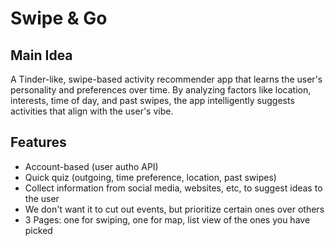 # Swipe & Go 

## Main Idea
A Tinder-like, swipe-based activity recommender app that learns the user's personality and preferences over time. By analyzing factors like location, interests, time of day, and past swipes, the app intelligently suggests activities that align with the user's vibe. 


## Features
* Account-based (user autho API)
* Quick quiz (outgoing, time preference, location, past swipes)
* Collect information from social media, websites, etc, to suggest ideas to the user
* We don't want it to cut out events, but prioritize certain ones over others
* 3 Pages: one for swiping, one for map, list view of the ones you have picked

